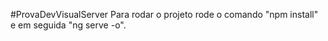#ProvaDevVisualServer
Para rodar o projeto rode o comando "npm install" e em seguida "ng serve -o".
